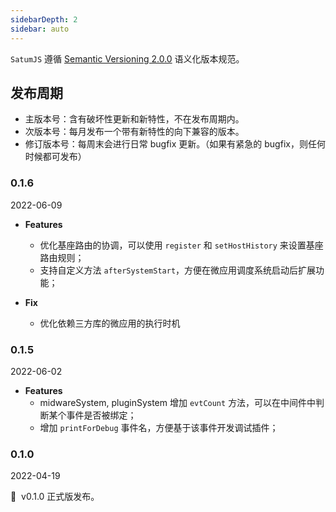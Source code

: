 ```yaml
---
sidebarDepth: 2
sidebar: auto
---
```


`SatumJS` 遵循 [Semantic Versioning 2.0.0](http://semver.org/lang/zh-CN/) 语义化版本规范。

## 发布周期

- 主版本号：含有破坏性更新和新特性，不在发布周期内。
- 次版本号：每月发布一个带有新特性的向下兼容的版本。
- 修订版本号：每周末会进行日常 bugfix 更新。（如果有紧急的 bugfix，则任何时候都可发布）

### 0.1.6

2022-06-09

- **Features**

  - 优化基座路由的协调，可以使用 `register` 和 `setHostHistory` 来设置基座路由规则；
  - 支持自定义方法 `afterSystemStart`，方便在微应用调度系统启动后扩展功能；

- **Fix**
  - 优化依赖三方库的微应用的执行时机

### 0.1.5

2022-06-02

- **Features**
  - midwareSystem, pluginSystem 增加 `evtCount` 方法，可以在中间件中判断某个事件是否被绑定；
  - 增加 `printForDebug` 事件名，方便基于该事件开发调试插件；

### 0.1.0

2022-04-19

🎉 &nbsp;v0.1.0 正式版发布。
